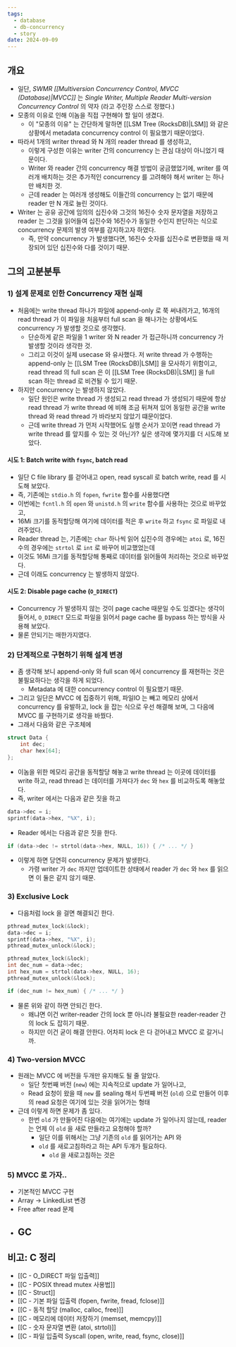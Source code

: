 ```yaml
---
tags:
  - database
  - db-concurrency
  - story
date: 2024-09-09
---
```

## 개요

- 일단, *SWMR [[Multiversion Concurrency Control, MVCC (Database)|MVCC]]* 는 *Single Writer, Multiple Reader Multi-version Concurrency Control* 의 약자 (라고 주인장 스스로 정했다.)
- 모종의 이유로 인해 이놈을 직접 구현해야 할 일이 생겼다.
	- 이 "모종의 이유" 는 간단하게 말하면 [[LSM Tree (RocksDB)|LSM]] 와 같은 상황에서 metadata concurrency control 이 필요했기 때문이었다.
- 따라서 1개의 writer thread 와 N 개의 reader thread 를 생성하고,
	- 이렇게 구성한 이유는 writer 간의 concurrency 는 관심 대상이 아니었기 때문이다.
	- Writer 와 reader 간의 concurrency 해결 방법이 궁금했었기에, writer 를 여러개 배치하는 것은 추가적인 concurrency 를 고려해야 해서 writer 는 하나만 배치한 것.
	- 근데 reader 는 여러개 생성해도 이들간의 concurrency 는 없기 때문에 reader 만 N 개로 늘린 것이다.
- Writer 는 공유 공간에 임의의 십진수와 그것의 16진수 숫자 문자열을 저장하고 reader 는 그것을 읽어들여 십진수와 16진수가 동일한 수인지 판단하는 식으로 concurrency 문제의 발생 여부를 감지하고자 하였다.
	- 즉, 만약 concurrency 가 발생했다면, 16진수 숫자를 십진수로 변환했을 때 저장되어 있던 십진수와 다를 것이기 때문.

## 그의 고분분투

### 1) 설계 문제로 인한 Concurrency 재현 실패

- 처음에는 write thread 하나가 파일에 append-only 로 쭉 써내려가고, 16개의 read thread 가 이 파일을 처음부터 full scan 을 해나가는 상황에서도 concurrency 가 발생할 것으로 생각했다.
	- 단순하게 같은 파일을 1 writer 와 N reader 가 접근하니까 concurrency 가 발생할 것이라 생각한 것.
	- 그리고 이것이 실제 usecase 와 유사했다. 저 write thread 가 수행하는 append-only 는 [[LSM Tree (RocksDB)|LSM]] 을 모사하기 위함이고, read thread 의 full scan 은 이 [[LSM Tree (RocksDB)|LSM]] 을 full scan 하는 thread 로 비견될 수 있기 때문.
- 하지만 concurrency 는 발생하지 않았다.
	- 일단 원인은 write thread 가 생성되고 read thread 가 생성되기 때문에 항상 read thread 가 write thread 에 비해 조금 뒤쳐져 있어 동일한 공간을 write thread 와 read thread 가 바라보지 않았기 떄문이었다.
	- 근데 write thread 가 먼저 시작했어도 실행 순서가 꼬이면 read thread 가 write thread 를 앞지를 수 있는 것 아닌가? 싶은 생각에 몇가지를 더 시도해 보았다.

#### 시도 1: Batch write with `fsync`, batch read

- 일단 C file library 를 걷어내고 open, read syscall 로 batch write, read 를 시도해 보았다.
- 즉, 기존에는 `stdio.h` 의 `fopen`, `fwrite` 함수를 사용했다면
- 이번에는 `fcntl.h` 의 `open` 와 `unistd.h` 의 `write` 함수를 사용하는 것으로 바꾸었고,
- 16Mi 크기를 동적할당해 여기에 데이터를 적은 후 `write` 하고 `fsync` 로 파일로 내려주었다.
- Reader thread 는, 기존에는 `char` 하나씩 읽어 십진수의 경우에는 `atoi` 로, 16진수의 경우에는 `strtol` 로 `int` 로 바꾸어 비교했었는데
- 이것도 16Mi 크기를 동적할당해 통째로 데이터를 읽어들여 처리하는 것으로 바꾸었다.
- 근데 이래도 concurrency 는 발생하지 않았다.

#### 시도 2: Disable page cache (`O_DIRECT`)

- Concurrency 가 발생하지 않는 것이 page cache 때문일 수도 있겠다는 생각이 들어서, `O_DIRECT` 모드로 파일을 읽어서 page cache 를 bypass 하는 방식을 사용해 보았다.
- 물론 안되기는 매한가지였다.

### 2) 단계적으로 구현하기 위해 설계 변경

- 좀 생각해 보니 append-only 와 full scan 에서 concurrency 를 재현하는 것은 불필요하다는 생각을 하게 되었다.
	- Metadata 에 대한 concurrency control 이 필요했기 때문.
- 그리고 일단은 MVCC 에 집중하기 위해, 파일IO 는 빼고 메모리 상에서 concurrency 를 유발하고, lock 을 잡는 식으로 우선 해결해 보며, 그 다음에 MVCC 를 구현하기로 생각을 바꿨다.
- 그래서 다음와 같은 구조체에

```c
struct Data {
	int dec;
	char hex[64];
};
```

- 이놈을 위한 메모리 공간을 동적할당 해놓고 write thread 는 이곳에 데이터를 write 하고, read thread 는 데이터를 가져다가 `dec` 와 `hex` 를 비교하도록 해놓았다.
- 즉, writer 에서는 다음과 같은 짓을 하고

```c
data->dec = i;
sprintf(data->hex, "%X", i);
```

- Reader 에서는 다음과 같은 짓을 한다.

```c
if (data->dec != strtol(data->hex, NULL, 16)) { /* ... */ }
```

- 이렇게 하면 당연히 concurrency 문제가 발생한다.
	- 가령 writer 가 `dec` 까지만 업데이트한 상태에서 reader 가 `dec` 와 `hex` 를 읽으면 이 둘은 같지 않기 때문.

### 3) Exclusive Lock

- 다음처럼 lock 을 걸면 해결되긴 한다.

```c title="writer.c"
pthread_mutex_lock(&lock);
data->dec = i;
sprintf(data->hex, "%X", i);
pthread_mutex_unlock(&lock);
```

```c title="reader.c"
pthread_mutex_lock(&lock);
int dec_num = data->dec;
int hex_num = strtol(data->hex, NULL, 16);
pthread_mutex_unlock(&lock);

if (dec_num != hex_num) { /* ... */ }
```

- 물론 위와 같이 하면 안되긴 한다.
	- 왜냐면 이건 writer-reader 간의 lock 뿐 아니라 불필요한 reader-reader 간의 lock 도 잡히기 때문.
	- 하지만 이건 굳이 해결 안한다. 어차피 lock 은 다 걷어내고 MVCC 로 갈거니까.

### 4) Two-version MVCC

- 원래는 MVCC 에 버전을 두개만 유지해도 될 줄 알았다.
	- 일단 첫번째 버전 (`new`) 에는 지속적으로 update 가 일어나고,
	- Read 요청이 왔을 때 `new` 를 sealing 해서 두번째 버전 (`old`) 으로 만들어 이후의 read 요청은 여기에 있는 것을 읽어가는 형태
- 근데 이렇게 하면 문제가 좀 있다.
	- 한번 `old` 가 만들어진 다음에는 여기에는 update 가 일어나지 않는데, reader 는 언제 이 `old` 을 새로 만들라고 요청해야 할까?
		- 일단 이를 위해서는 그냥 기존의 `old` 를 읽어가는 API 와
		- `old` 를 새로고침하라고 하는 API 두개가 필요하다.
			- `old` 을 새로고침하는 것은

### 5) MVCC 로 가자..

- 기본적인 MVCC 구현
- Array -> LinkedList 변경
- Free after read 문제
- GC
	- 

## 비고: C 정리

- [[C - O_DIRECT 파일 입출력]]
- [[C - POSIX thread mutex 사용법]]
- [[C - Struct]]
- [[C - 기본 파일 입출력 (fopen, fwrite, fread, fclose)]]
- [[C - 동적 할당 (malloc, calloc, free)]]
- [[C - 메모리에 데이터 저장하기 (memset, memcpy)]]
- [[C - 숫자 문자열 변환 (atoi, strtol)]]
- [[C - 파일 입출력 Syscall (open, write, read, fsync, close)]]